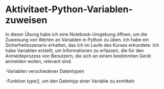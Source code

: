 # Aktivitaet-Python-Variablen-zuweisen

In dieser Übung habe ich eine Notebook-Umgebung öffnen, um die Zuweisung von Werten an Variablen in Python zu üben. Ich habe ein Sicherheitsszenario erhalten, das ich im Laufe des Kurses erkundete. Ich habe Variablen erstellt, um Informationen zu erfassen, die für den Anmeldeprozess von Benutzern, die sich an einem bestimmten Gerät anmelden wollen, relevant sind.

-Variablen verschiedener Datentypen

-Funktion type(), um den Datentyp einer Variable zu ermitteln
